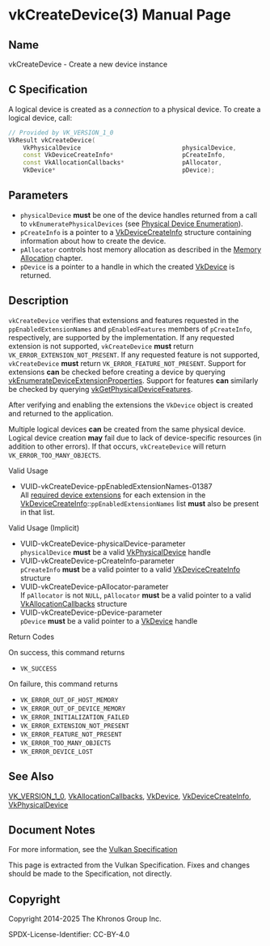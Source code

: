 # vkCreateDevice(3) Manual Page

## Name

vkCreateDevice - Create a new device instance



## [](#_c_specification)C Specification

A logical device is created as a *connection* to a physical device. To create a logical device, call:

```c++
// Provided by VK_VERSION_1_0
VkResult vkCreateDevice(
    VkPhysicalDevice                            physicalDevice,
    const VkDeviceCreateInfo*                   pCreateInfo,
    const VkAllocationCallbacks*                pAllocator,
    VkDevice*                                   pDevice);
```

## [](#_parameters)Parameters

- `physicalDevice` **must** be one of the device handles returned from a call to `vkEnumeratePhysicalDevices` (see [Physical Device Enumeration](https://registry.khronos.org/vulkan/specs/latest/html/vkspec.html#devsandqueues-physical-device-enumeration)).
- `pCreateInfo` is a pointer to a [VkDeviceCreateInfo](https://registry.khronos.org/vulkan/specs/latest/man/html/VkDeviceCreateInfo.html) structure containing information about how to create the device.
- `pAllocator` controls host memory allocation as described in the [Memory Allocation](https://registry.khronos.org/vulkan/specs/latest/html/vkspec.html#memory-allocation) chapter.
- `pDevice` is a pointer to a handle in which the created [VkDevice](https://registry.khronos.org/vulkan/specs/latest/man/html/VkDevice.html) is returned.

## [](#_description)Description

`vkCreateDevice` verifies that extensions and features requested in the `ppEnabledExtensionNames` and `pEnabledFeatures` members of `pCreateInfo`, respectively, are supported by the implementation. If any requested extension is not supported, `vkCreateDevice` **must** return `VK_ERROR_EXTENSION_NOT_PRESENT`. If any requested feature is not supported, `vkCreateDevice` **must** return `VK_ERROR_FEATURE_NOT_PRESENT`. Support for extensions **can** be checked before creating a device by querying [vkEnumerateDeviceExtensionProperties](https://registry.khronos.org/vulkan/specs/latest/man/html/vkEnumerateDeviceExtensionProperties.html). Support for features **can** similarly be checked by querying [vkGetPhysicalDeviceFeatures](https://registry.khronos.org/vulkan/specs/latest/man/html/vkGetPhysicalDeviceFeatures.html).

After verifying and enabling the extensions the `VkDevice` object is created and returned to the application.

Multiple logical devices **can** be created from the same physical device. Logical device creation **may** fail due to lack of device-specific resources (in addition to other errors). If that occurs, `vkCreateDevice` will return `VK_ERROR_TOO_MANY_OBJECTS`.

Valid Usage

- [](#VUID-vkCreateDevice-ppEnabledExtensionNames-01387)VUID-vkCreateDevice-ppEnabledExtensionNames-01387  
  All [required device extensions](https://registry.khronos.org/vulkan/specs/latest/html/vkspec.html#extendingvulkan-extensions-extensiondependencies) for each extension in the [VkDeviceCreateInfo](https://registry.khronos.org/vulkan/specs/latest/man/html/VkDeviceCreateInfo.html)::`ppEnabledExtensionNames` list **must** also be present in that list.

Valid Usage (Implicit)

- [](#VUID-vkCreateDevice-physicalDevice-parameter)VUID-vkCreateDevice-physicalDevice-parameter  
  `physicalDevice` **must** be a valid [VkPhysicalDevice](https://registry.khronos.org/vulkan/specs/latest/man/html/VkPhysicalDevice.html) handle
- [](#VUID-vkCreateDevice-pCreateInfo-parameter)VUID-vkCreateDevice-pCreateInfo-parameter  
  `pCreateInfo` **must** be a valid pointer to a valid [VkDeviceCreateInfo](https://registry.khronos.org/vulkan/specs/latest/man/html/VkDeviceCreateInfo.html) structure
- [](#VUID-vkCreateDevice-pAllocator-parameter)VUID-vkCreateDevice-pAllocator-parameter  
  If `pAllocator` is not `NULL`, `pAllocator` **must** be a valid pointer to a valid [VkAllocationCallbacks](https://registry.khronos.org/vulkan/specs/latest/man/html/VkAllocationCallbacks.html) structure
- [](#VUID-vkCreateDevice-pDevice-parameter)VUID-vkCreateDevice-pDevice-parameter  
  `pDevice` **must** be a valid pointer to a [VkDevice](https://registry.khronos.org/vulkan/specs/latest/man/html/VkDevice.html) handle

Return Codes

On success, this command returns

- `VK_SUCCESS`

On failure, this command returns

- `VK_ERROR_OUT_OF_HOST_MEMORY`
- `VK_ERROR_OUT_OF_DEVICE_MEMORY`
- `VK_ERROR_INITIALIZATION_FAILED`
- `VK_ERROR_EXTENSION_NOT_PRESENT`
- `VK_ERROR_FEATURE_NOT_PRESENT`
- `VK_ERROR_TOO_MANY_OBJECTS`
- `VK_ERROR_DEVICE_LOST`

## [](#_see_also)See Also

[VK\_VERSION\_1\_0](https://registry.khronos.org/vulkan/specs/latest/man/html/VK_VERSION_1_0.html), [VkAllocationCallbacks](https://registry.khronos.org/vulkan/specs/latest/man/html/VkAllocationCallbacks.html), [VkDevice](https://registry.khronos.org/vulkan/specs/latest/man/html/VkDevice.html), [VkDeviceCreateInfo](https://registry.khronos.org/vulkan/specs/latest/man/html/VkDeviceCreateInfo.html), [VkPhysicalDevice](https://registry.khronos.org/vulkan/specs/latest/man/html/VkPhysicalDevice.html)

## [](#_document_notes)Document Notes

For more information, see the [Vulkan Specification](https://registry.khronos.org/vulkan/specs/latest/html/vkspec.html#vkCreateDevice)

This page is extracted from the Vulkan Specification. Fixes and changes should be made to the Specification, not directly.

## [](#_copyright)Copyright

Copyright 2014-2025 The Khronos Group Inc.

SPDX-License-Identifier: CC-BY-4.0